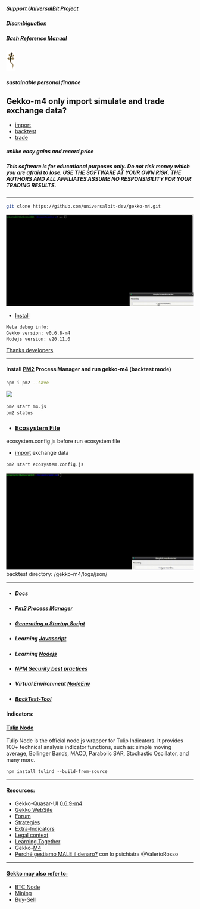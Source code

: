 ##### [Support UniversalBit Project](https://github.com/universalbit-dev/universalbit-dev/tree/main/support)
##### [Disambiguation](https://en.wikipedia.org/wiki/Wikipedia:Disambiguation)
##### [Bash Reference Manual](https://www.gnu.org/software/bash/manual/html_node/index.html)

<img src="https://github.com/universalbit-dev/universalbit-dev/blob/main/docs/assets/images/geppo.png" width="5%"></img>
##### sustainable personal finance
## Gekko-m4 only import simulate and trade exchange data?
* [import](https://github.com/universalbit-dev/gekko-m4/blob/master/docs/mode/import/import.md)
* [backtest](https://github.com/universalbit-dev/gekko-m4/blob/master/docs/mode/backtest/backtest.md) 
* [trade](https://github.com/universalbit-dev/gekko-m4/blob/master/docs/mode/trade/trade.md) 

##### unlike easy gains and record price

##### This software is for educational purposes only. Do not risk money which you are afraid to lose. USE THE SOFTWARE AT YOUR OWN RISK. THE AUTHORS AND ALL AFFILIATES ASSUME NO RESPONSIBILITY FOR YOUR TRADING RESULTS.
---

```bash
git clone https://github.com/universalbit-dev/gekko-m4.git
```
<img src="https://github.com/universalbit-dev/gekko-m4/blob/master/images/gif/gekko-m4-nodejs-installation.gif" width="auto"></img>

* [Install](https://github.com/universalbit-dev/gekko-m4/blob/master/docs/installation/installing_gekko.md)

```
Meta debug info:
Gekko version: v0.6.8-m4
Nodejs version: v20.11.0
```



[Thanks developers](https://github.com/askmike/gekko/graphs/contributors).

---

#### Install [PM2](https://pm2.keymetrics.io/) Process Manager and run gekko-m4 (backtest mode)
```bash
npm i pm2 --save
```

<img src="https://github.com/universalbit-dev/gekko-m4/blob/master/images/gif/pm2-advanced-process-manager.gif" width="auto"></img>

```bash
pm2 start m4.js
pm2 status 
```
* ### [Ecosystem File](https://pm2.keymetrics.io/docs/usage/application-declaration/)
  
ecosystem.config.js
before run ecosystem file 
* [import](https://github.com/universalbit-dev/gekko-m4/blob/master/docs/mode/import/import.md) exchange data
```bash
pm2 start ecosystem.config.js 
```
<img src="https://github.com/universalbit-dev/gekko-m4/blob/master/docs/ecosystem/images/gif/ecosystem.gif" width="auto"></img>
backtest directory: /gekko-m4/logs/json/

---

* ##### [Docs](https://github.com/universalbit-dev/gekko-m4/tree/master/docs)
* ##### [Pm2 Process Manager](https://pm2.keymetrics.io/docs/usage/quick-start/)
* ##### [Generating a Startup Script](https://pm2.keymetrics.io/docs/usage/startup/)
* ##### Learning [Javascript](https://github.com/universalbit-dev/gekko-m4/tree/master/docs/learning/javascript)
* ##### Learning [Nodejs](https://nodejs.org/docs/latest-v20.x/api/synopsis.html)
* ##### [NPM Security best practices](https://cheatsheetseries.owasp.org/cheatsheets/NPM_Security_Cheat_Sheet.html)
* ##### Virtual Environment [NodeEnv](https://github.com/universalbit-dev/gekko-m4/tree/master/docs/nodenv) 
* ##### [BackTest-Tool](https://github.com/universalbit-dev/gekko-m4/blob/master/docs/backtest/backtest-tool.md)

#### Indicators:
#### [Tulip Node](https://www.npmjs.com/package/tulind)
Tulip Node is the official node.js wrapper for Tulip Indicators. It provides 100+ technical analysis indicator functions, such as: simple moving average, Bollinger Bands, MACD, Parabolic SAR, Stochastic Oscillator, and many more.
```
npm install tulind --build-from-source
```

---
#### Resources:
* Gekko-Quasar-UI [0.6.9-m4](https://github.com/universalbit-dev/gekko-quasar-ui)
* [Gekko WebSite](https://gekko.wizb.it/docs/installation/installing_gekko.html)
* [Forum](https://forum.gekko.wizb.it/)
* [Strategies](https://github.com/xFFFFF/Gekko-Strategies)
* [Extra-Indicators](https://github.com/Gab0/gekko-extra-indicators)
* [Legal context](https://www.europarl.europa.eu/cmsdata/150761/TAX3%20Study%20on%20cryptocurrencies%20and%20blockchain.pdf)
* [Learning Together](https://github.com/universalbit-dev/gekko-m4/tree/master/docs)
* Gekko-[M4](http://www.wikisky.org/starview?object_type=4&object_id=3)
* [Perché gestiamo MALE il denaro?](https://www.youtube.com/watch?v=Y63fReR8vYA) con lo psichiatra @ValerioRosso
---
#### [Gekko may also refer to:](https://en.wikipedia.org/wiki/Gekko_(disambiguation))

* [BTC Node](https://github.com/universalbit-dev/universalbit-dev/tree/main/blockchain/bitcoin)
* [Mining](https://github.com/universalbit-dev/CityGenerator/blob/master/workers/README.md)
* [Buy-Sell](https://github.com/universalbit-dev/gekko-m4/edit/master/README.md)






